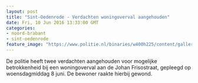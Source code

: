 ```yaml
---
layout: post
title: "Sint-Oedenrode - Verdachten woningoverval aangehouden"
date: Fri, 10 Jun 2016 13:33:00 GMT
categories: 
- noord-brabant 
- sint-oedenrode 
feature_image: "https://www.politie.nl/binaries/w400h225/content/gallery/politie/stockfotos/algemeen/een-ingesloten-arrestant-in-een-observatiecel-cel-zonder-dikke-deur.jpg"
---
```


De politie heeft twee verdachten aangehouden voor mogelijke betrokkenheid bij een woningoverval aan de Johan Frisostraat, gepleegd op woensdagmiddag 8 juni. De bewoner raakte hierbij gewond.
